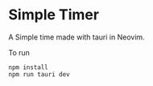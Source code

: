 # Simple Timer

A Simple time made with tauri in Neovim.

To run
```
npm install
npm run tauri dev
```
